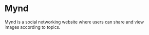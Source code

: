 # Mynd
Mynd is a social networking website where users can share and view images according to topics.

